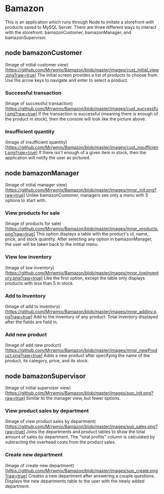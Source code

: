 # Bamazon

This is an application which runs through Node to imitate a storefront with products saved to MySQL Server. There are three different ways to interact with the storefront: bamazonCustomer, bamazonManager, and bamazonSupervisor.

## node bamazonCustomer

(Image of initial customer view)[https://github.com/Mrrwmix/Bamazon/blob/master/images/cust_initial_view.png?raw=true]
The initial screen provides a list of products to choose from. Use the arrow keys to navigate and enter to select a product.

### Successful transaction

(Image of successful transaction)[https://github.com/Mrrwmix/Bamazon/blob/master/images/cust_successful.png?raw=true]
If the transaction is successful (meaning there is enough of the product in stock), then the console will look like the picture above.

### Insufficient quantity

(Image of insufficient quantity)[https://github.com/Mrrwmix/Bamazon/blob/master/images/cust_insufficient.png?raw=true]
If there isn't enough of a given item in stock, then the application will notify the user as pictured.

## node bamazonManager

(Image of initial manager view)[https://github.com/Mrrwmix/Bamazon/blob/master/images/mngr_init.png?raw=true]
Unlike bamazonCustomer, managers see only a menu with 5 options to start with.

### View products for sale

(Image of products for sale)[https://github.com/Mrrwmix/Bamazon/blob/master/images/mngr_products.png?raw=true]
This option displays a table with the product's id, name, price, and stock quantity. After selecting any option in bamazonManager, the user will be taken back to the intitial menu.

### View low inventory

(Image of low inventory)[https://github.com/Mrrwmix/Bamazon/blob/master/images/mngr_lowInventory.png?raw=true]
Like the first option, except the table only displays products with less than 5 in stock.

### Add to Inventory

(Image of add to inventory)[https://github.com/Mrrwmix/Bamazon/blob/master/images/mngr_addInv.png?raw=true]
Add to the inventory of any product. Total inventory displayed after the fields are field in.

### Add new product

(Image of add new product)[https://github.com/Mrrwmix/Bamazon/blob/master/images/mngr_newProduct.png?raw=true]
Adds a new product after specifying the name of the product, its category, price, and its stock.

## node bamazonSupervisor

(Image of initial supervisor view)[https://github.com/Mrrwmix/Bamazon/blob/master/images/sup_init.png?raw=true]
Similar to the manager view, but fewer options.

### View product sales by department

(Image of view product sales by department)[https://github.com/Mrrwmix/Bamazon/blob/master/images/sup_sales.png?raw=true]
Joins the departments and product tables to show the total amount of sales by department. The "total profits" column is calculated by subtracting the overhead costs from the product sales.

### Create new department

(Image of create new department)[https://github.com/Mrrwmix/Bamazon/blob/master/images/sup_create.png?raw=true]
Creates a new department after answering a couple questions. Displays the new departments table to the user with the newly added department.
